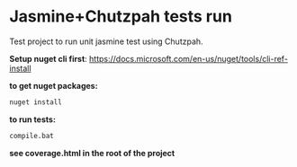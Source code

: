 # Jasmine+Chutzpah tests run
Test project to run unit jasmine test using Chutzpah.

**Setup nuget cli first**: https://docs.microsoft.com/en-us/nuget/tools/cli-ref-install
 
**to get nuget packages:** 
```sh
nuget install
```

**to run tests:**
```sh
compile.bat
```
**see coverage.html in the root of the project**


